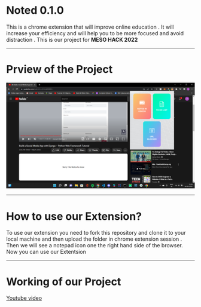 # Noted 0.1.0

This is a chrome extension that will improve online education . It will increase your efficiency and will help you to be more focused and avoid distraction . This is our project for **MESO HACK 2022**

---

# Prview of the Project

![alt](<./docsPic/Screenshot%20(13).png>)

---

# How to use our Extension?

To use our extension you need to fork this repository and clone it to your local machine and then upload the folder in chrome extension session . Then we will see a notepad icon one the right hand side of the browser. Now you can use our Extentsion

---

# Working of our Project

[Youtube video](https://www.youtube.com/watch?v=I7Uovq_Hx4Y)
